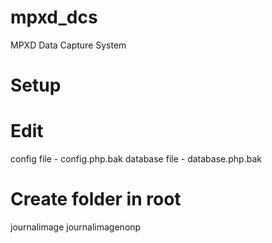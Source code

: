 # mpxd_dcs
MPXD Data Capture System

# Setup
# Edit 
config file - config.php.bak
database file - database.php.bak

# Create folder in root
journalimage
journalimagenonp

